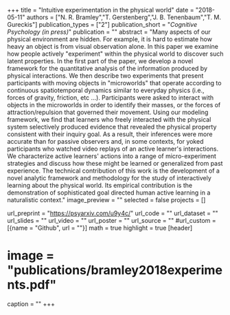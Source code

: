 +++
title = "Intuitive experimentation in the physical world"
date = "2018-05-11"
authors = ["N. R. Bramley","T. Gerstenberg","J. B. Tenenbaum","T. M. Gureckis"]
publication_types = ["2"]
publication_short = "_Cognitive Psychology (in press)_"
publication = ""
abstract = "Many aspects of our physical environment are hidden. For example, it is hard to estimate how heavy an object is from visual observation alone. In this paper we examine how people actively "experiment" within the physical world to discover such latent properties. In the first part of the paper, we develop a novel framework for the quantitative analysis of the information produced by physical interactions. We then describe two experiments that present participants with moving objects in "microworlds" that operate according to continuous spatiotemporal dynamics similar to everyday physics (i.e., forces of gravity, friction, etc ...). Participants were asked to interact with objects in the microworlds in order to identify their masses, or the forces of attraction/repulsion that governed their movement. Using our modeling framework, we find that learners who freely interacted with the physical system selectively produced evidence that revealed the physical property consistent with their inquiry goal. As a result, their inferences were more accurate than for passive observers and, in some contexts, for yoked participants who watched video replays of an active learner's interactions. We characterize active learners' actions into a range of micro-experiment strategies and discuss how these might be learned or generalized from past experience. The technical contribution of this work is the development of a novel analytic framework and methodology for the study of interactively learning about the physical world. Its empirical contribution is the demonstration of sophisticated goal directed human active learning in a naturalistic context."
image_preview = ""
selected = false
projects = []
<!-- url_pdf = "papers/bramley2018experiments.pdf" -->
url_preprint = "https://psyarxiv.com/u9y4c/"
url_code = ""
url_dataset = ""
url_slides = ""
url_video = ""
url_poster = ""
url_source = ""
#url_custom = [{name = "Github", url = ""}]
math = true
highlight = true
[header]
# image = "publications/bramley2018experiments.pdf"
caption = ""
+++


